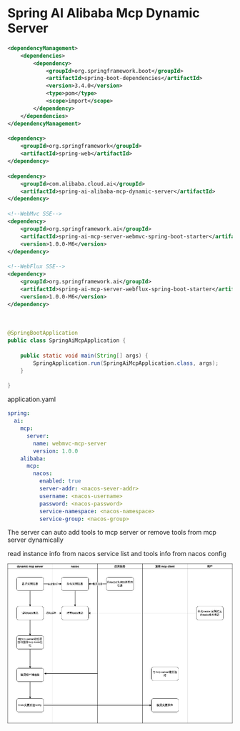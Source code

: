 # Spring AI Alibaba Mcp Dynamic Server


```xml
<dependencyManagement>
    <dependencies>
        <dependency>
            <groupId>org.springframework.boot</groupId>
            <artifactId>spring-boot-dependencies</artifactId>
            <version>3.4.0</version>
            <type>pom</type>
            <scope>import</scope>
        </dependency>
    </dependencies>
</dependencyManagement>

<dependency>
    <groupId>org.springframework</groupId>
    <artifactId>spring-web</artifactId>
</dependency>

<dependency>
    <groupId>com.alibaba.cloud.ai</groupId>
    <artifactId>spring-ai-alibaba-mcp-dynamic-server</artifactId>
</dependency>

<!--WebMvc SSE-->
<dependency>
    <groupId>org.springframework.ai</groupId>
    <artifactId>spring-ai-mcp-server-webmvc-spring-boot-starter</artifactId>
    <version>1.0.0-M6</version>
</dependency>

<!--WebFlux SSE-->
<dependency>
    <groupId>org.springframework.ai</groupId>
    <artifactId>spring-ai-mcp-server-webflux-spring-boot-starter</artifactId>
    <version>1.0.0-M6</version>
</dependency>
```

```java


@SpringBootApplication
public class SpringAiMcpApplication {
    
    public static void main(String[] args) {
        SpringApplication.run(SpringAiMcpApplication.class, args);
    }
    
}
```
application.yaml
```yaml
spring:
  ai:
    mcp:
      server:
        name: webmvc-mcp-server
        version: 1.0.0
    alibaba:
      mcp:
        nacos:
          enabled: true
          server-addr: <nacos-sever-addr>
          username: <nacos-username>
          password: <nacos-password>
          service-namespace: <nacos-namespace>  
          service-group: <nacos-group>
```

The server can auto add tools to mcp server or remove tools from mcp server dynamically

read instance info from nacos service list and tools info from nacos config

![dynamic-mcp-server-process](./imgs/mcp-dynamic-server.png)